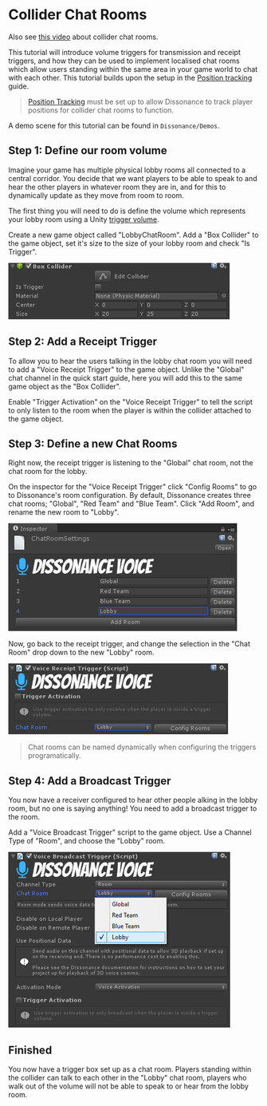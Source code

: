 # Collider Chat Rooms

Also see [this video](https://youtu.be/HXMYDbuLwVI?t=323) about collider chat rooms.

This tutorial will introduce volume triggers for transmission and receipt triggers, and how they can be used to implement localised chat rooms which allow users standing within the same area in your game world to chat with each other. This tutorial builds upon the setup in the [Position tracking](Position-Tracking.md) guide.

> [Position Tracking](Position-Tracking.md) must be set up to allow Dissonance to track player positions for collider chat rooms to function.

A demo scene for this tutorial can be found in `Dissonance/Demos`.

## Step 1: Define our room volume

Imagine your game has multiple physical lobby rooms all connected to a central corridor. You decide that we want players to be able to speak to and hear the other players in whatever room they are in, and for this to dynamically update as they move from room to room.

The first thing you will need to do is define the volume which represents your lobby room using a Unity [trigger volume](https://unity3d.com/learn/tutorials/topics/physics/colliders-triggers).

Create a new game object called "LobbyChatRoom". Add a "Box Collider" to the game object, set it's size to the size of your lobby room and check "Is Trigger".

![Box Collider](../images/BoxCollider.png)

## Step 2: Add a Receipt Trigger

To allow you to hear the users talking in the lobby chat room you will need to add a "Voice Receipt Trigger" to the game object. Unlike the "Global" chat channel in the quick start guide, here you will add this to the same game object as the "Box Collider".

Enable "Trigger Activation" on the "Voice Receipt Trigger" to tell the script to only listen to the room when the player is within the collider attached to the game object.

## Step 3: Define a new Chat Rooms

Right now, the receipt trigger is listening to the "Global" chat room, not the chat room for the lobby.

On the inspector for the "Voice Receipt Trigger" click "Config Rooms" to go to Dissonance's room configuration. By default, Dissonance creates three chat rooms; "Global", "Red Team" and "Blue Team". Click "Add Room", and rename the new room to "Lobby".

![Room Configuration with Lobby](../images/RoomConfiguration_Lobby.png)

Now, go back to the receipt trigger, and change the selection in the "Chat Room" drop down to the new "Lobby" room.

![ReceiptTrigger with Lobby room available](../images/VoiceReceiptTrigger_LobbyRoom.png)

> Chat rooms can be named dynamically when configuring the triggers programatically.

## Step 4: Add a Broadcast Trigger

You now have a receiver configured to hear other people alking in the lobby room, but no one is saying anything! You need to add a broadcast trigger to the room.

Add a "Voice Broadcast Trigger" script to the game object. Use a Channel Type of "Room", and choose the "Lobby" room.

![BroadcastTrigger with Lobby room available](../images/VoiceBroadcastTrigger_LobbyRoom.png)

## Finished

You now have a trigger box set up as a chat room. Players standing within the collider can talk to each other in the "Lobby" chat room, players who walk out of the volume will not be able to speak to or hear from the lobby room.